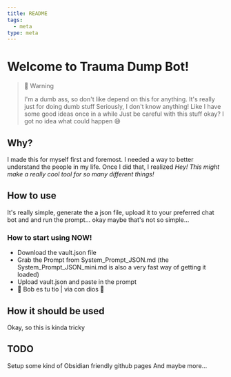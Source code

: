 ```yaml
---
title: README
tags:
  - meta
type: meta
---
```


<!-- @format -->

# Welcome to Trauma Dump Bot!

> 🚧 Warning
>
> I'm a dumb ass, so don't like depend on this for anything. It's really just for doing dumb stuff
> Seriously, I don't know anything! Like I have some good ideas once in a while
> Just be careful with this stuff okay? I got no idea what could happen 😅

## Why?

I made this for myself first and foremost. I needed a way to better understand the people in my life. Once I did that, I realized _Hey! This might make a really cool tool for so many different things!_

## How to use

It's really simple, generate the a json file, upload it to your preferred chat bot and and run the prompt... okay maybe that's not so simple...

### How to start using NOW!

- Download the vault.json file
- Grab the Prompt from System_Prompt_JSON.md (the System_Prompt_JSON_mini.md is also a very fast way of getting it loaded)
- Upload vault.json and paste in the prompt
- 🚀 Bob es tu tio | via con dios 🫡

## How it should be used

Okay, so this is kinda tricky

## TODO

Setup some kind of Obsidian friendly github pages
And maybe more...
